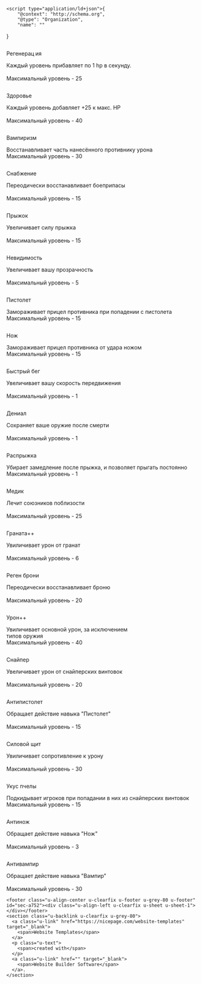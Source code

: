 <!DOCTYPE html>
<html style="font-size: 16px;">
  <head>
    <meta name="viewport" content="width=device-width, initial-scale=1.0">
    <meta charset="utf-8">
    <meta name="keywords" content="">
    <meta name="description" content="">
    <meta name="page_type" content="np-template-header-footer-from-plugin">
    <title>Улучшения</title>
    <link rel="stylesheet" href="nicepage.css" media="screen">
<link rel="stylesheet" href="Улучшения.css" media="screen">
    <script class="u-script" type="text/javascript" src="jquery.js" defer=""></script>
    <script class="u-script" type="text/javascript" src="nicepage.js" defer=""></script>
    <meta name="generator" content="Nicepage 4.2.6, nicepage.com">
    <link id="u-theme-google-font" rel="stylesheet" href="https://fonts.googleapis.com/css?family=Roboto:100,100i,300,300i,400,400i,500,500i,700,700i,900,900i|Open+Sans:300,300i,400,400i,600,600i,700,700i,800,800i">
    
    
    <script type="application/ld+json">{
		"@context": "http://schema.org",
		"@type": "Organization",
		"name": ""
}</script>
    <meta name="theme-color" content="#478ac9">
    <meta property="og:title" content="Улучшения">
    <meta property="og:type" content="website">
  </head>
  <body data-home-page="Улучшения.html" data-home-page-title="Улучшения" class="u-black u-body">
    <section class="u-clearfix u-section-1" id="sec-e364">
      <div class="u-clearfix u-sheet u-valign-middle u-sheet-1">
        <div class="u-container-style u-grey-75 u-group u-radius-50 u-shape-round u-group-1">
          <div class="u-container-layout u-container-layout-1">
            <img alt="" class="u-expanded-width-sm u-expanded-width-xs u-image u-image-default u-product-control u-image-1" data-image-width="256" data-image-height="256" src="images/regeneration.png">
            <p class="u-align-center u-text u-text-custom-color-1 u-text-1">Регенерац<span style="font-weight: 700;">
                <span style="font-weight: 400;">
                  <span style="font-weight: 700;"></span>
                </span>
              </span>ия
            </p>
            <p class="u-align-left u-indent-0 u-text u-text-custom-color-1 u-text-2">Каждый уровень прибавляет по 1 hp в секунду.<br>
              <br>Максимальный уровень - 25
            </p>
          </div>
        </div>
        <div class="u-container-style u-grey-75 u-group u-radius-50 u-shape-round u-group-2">
          <div class="u-container-layout u-container-layout-2">
            <img alt="" class="u-expanded-width-sm u-expanded-width-xs u-image u-image-default u-product-control u-image-2" data-image-width="920" data-image-height="512" src="images/health.png">
            <p class="u-align-center u-text u-text-custom-color-1 u-text-3">Здоровье</p>
            <p class="u-align-left u-indent-0 u-text u-text-custom-color-1 u-text-4">Каждый уровень добавляет ​+25 к макс. HP<br>
              <br>Максимальный уровень - 40
            </p>
          </div>
        </div>
        <div class="u-container-style u-grey-75 u-group u-radius-50 u-shape-round u-group-3">
          <div class="u-container-layout u-container-layout-3">
            <img alt="" class="u-expanded-width-sm u-expanded-width-xs u-image u-image-default u-product-control u-image-3" data-image-width="259" data-image-height="260" src="images/vampirism.png">
            <p class="u-align-center u-text u-text-custom-color-3 u-text-5">Вампиризм</p>
            <p class="u-align-left u-indent-0 u-text u-text-custom-color-3 u-text-6"> Восстанавливает часть нанесённого противнику урона<br>Максимальный уровень - 30
            </p>
          </div>
        </div>
        <div class="u-container-style u-grey-75 u-group u-radius-50 u-shape-round u-group-4">
          <div class="u-container-layout u-container-layout-4">
            <img alt="" class="u-expanded-width-sm u-expanded-width-xs u-image u-image-default u-product-control u-image-4" data-image-width="728" data-image-height="728" src="images/ammo.png">
            <p class="u-align-center u-text u-text-custom-color-2 u-text-7">Снабжение</p>
            <p class="u-align-left u-indent-0 u-text u-text-custom-color-2 u-text-8">Переодически восстанавливает боеприпасы<br>
              <br>Максимальный уровень - 15
            </p>
          </div>
        </div>
        <div class="u-container-style u-grey-75 u-group u-radius-50 u-shape-round u-group-5">
          <div class="u-container-layout u-container-layout-5">
            <img alt="" class="u-expanded-width-sm u-expanded-width-xs u-image u-image-default u-product-control u-image-5" data-image-width="512" data-image-height="512" src="images/jump.png">
            <p class="u-align-center u-text u-text-custom-color-2 u-text-9">Прыжок</p>
            <p class="u-align-left u-indent-0 u-text u-text-custom-color-2 u-text-10">Увеличивает силу прыжка<br>
              <br>Максимальный уровень - 15
            </p>
          </div>
        </div>
        <div class="u-container-style u-grey-75 u-group u-radius-50 u-shape-round u-group-6">
          <div class="u-container-layout u-container-layout-6">
            <img alt="" class="u-expanded-width-sm u-expanded-width-xs u-image u-image-default u-product-control u-image-6" data-image-width="512" data-image-height="512" src="images/invisible.png">
            <p class="u-align-center u-text u-text-custom-color-2 u-text-11">Невидимость</p>
            <p class="u-align-left u-indent-0 u-text u-text-custom-color-2 u-text-12">Увеличивает вашу прозрачность<br>
              <br>Максимальный уровень - 5
            </p>
          </div>
        </div>
        <div class="u-container-style u-grey-75 u-group u-radius-50 u-shape-round u-group-7">
          <div class="u-container-layout u-container-layout-7">
            <img alt="" class="u-expanded-width-sm u-expanded-width-xs u-image u-image-default u-product-control u-image-7" data-image-width="512" data-image-height="512" src="images/pistol.png">
            <p class="u-align-center u-text u-text-custom-color-3 u-text-13">Пистолет</p>
            <p class="u-align-left u-indent-0 u-text u-text-custom-color-3 u-text-14"> Замораживает прицел противника при попадении с пистолета<br>Максимальный уровень - 15
            </p>
          </div>
        </div>
        <div class="u-container-style u-grey-75 u-group u-radius-50 u-shape-round u-group-8">
          <div class="u-container-layout u-container-layout-8">
            <img alt="" class="u-expanded-width-sm u-expanded-width-xs u-image u-image-default u-product-control u-image-8" data-image-width="512" data-image-height="512" src="images/knife.png">
            <p class="u-align-center u-text u-text-custom-color-3 u-text-15">Нож</p>
            <p class="u-align-left u-indent-0 u-text u-text-custom-color-3 u-text-16"> Замораживает прицел противника от удара ножом <br>Максимальный уровень - 15
            </p>
          </div>
        </div>
        <div class="u-container-style u-grey-75 u-group u-radius-50 u-shape-round u-group-9">
          <div class="u-container-layout u-container-layout-9">
            <img alt="" class="u-expanded-width-sm u-expanded-width-xs u-image u-image-default u-product-control u-image-9" data-image-width="512" data-image-height="512" src="images/speed.png">
            <p class="u-align-center u-text u-text-custom-color-2 u-text-17">Быстрый бег</p>
            <p class="u-align-left u-indent-0 u-text u-text-custom-color-2 u-text-18">Увеличивает вашу скорость передвижения<br>
              <br>Максимальный уровень - 1
            </p>
          </div>
        </div>
        <div class="u-container-style u-grey-75 u-group u-radius-50 u-shape-round u-group-10">
          <div class="u-container-layout u-container-layout-10">
            <img alt="" class="u-expanded-width-sm u-expanded-width-xs u-image u-image-default u-product-control u-image-10" data-image-width="512" data-image-height="512" src="images/denial.png">
            <p class="u-align-center u-text u-text-custom-color-2 u-text-19">Дениал</p>
            <p class="u-align-left u-indent-0 u-text u-text-custom-color-2 u-text-20">Сохраняет ваше оружие после смерти<br>
              <br>Максимальный уровень - 1
            </p>
          </div>
        </div>
        <div class="u-container-style u-grey-75 u-group u-radius-50 u-shape-round u-group-11">
          <div class="u-container-layout u-container-layout-11">
            <img alt="" class="u-expanded-width-sm u-expanded-width-xs u-image u-image-default u-product-control u-image-11" data-image-width="512" data-image-height="512" src="images/jump.png">
            <p class="u-align-center u-text u-text-custom-color-2 u-text-21">Распрыжка</p>
            <p class="u-align-left u-indent-0 u-text u-text-custom-color-2 u-text-22">Убирает замедление после прыжка, и позволяет прыгать постоянно<br>Максимальный уровень - 1
            </p>
          </div>
        </div>
        <div class="u-container-style u-grey-75 u-group u-radius-50 u-shape-round u-group-12">
          <div class="u-container-layout u-container-layout-12">
            <img alt="" class="u-expanded-width-sm u-expanded-width-xs u-image u-image-default u-product-control u-image-12" data-image-width="256" data-image-height="256" src="images/regeneration.png">
            <p class="u-align-center u-text u-text-custom-color-1 u-text-23">Медик</p>
            <p class="u-align-left u-indent-0 u-text u-text-custom-color-1 u-text-24">Лечит союзников поблизости<br>
              <br>Максимальный уровень - 25
            </p>
          </div>
        </div>
        <div class="u-container-style u-grey-75 u-group u-radius-50 u-shape-round u-group-13">
          <div class="u-container-layout u-container-layout-13">
            <img alt="" class="u-expanded-width-sm u-expanded-width-xs u-image u-image-default u-product-control u-image-13" data-image-width="512" data-image-height="512" src="images/grenade.png">
            <p class="u-align-center u-text u-text-custom-color-3 u-text-25">Граната++</p>
            <p class="u-align-left u-indent-0 u-text u-text-custom-color-3 u-text-26">Увиличивает урон от гранат<br>
              <br>Максимальный уровень - 6
            </p>
          </div>
        </div>
        <div class="u-container-style u-grey-75 u-group u-radius-50 u-shape-round u-group-14">
          <div class="u-container-layout u-container-layout-14">
            <img alt="" class="u-expanded-width-sm u-expanded-width-xs u-image u-image-default u-product-control u-image-14" data-image-width="512" data-image-height="512" src="images/armor.png">
            <p class="u-align-center u-text u-text-custom-color-1 u-text-27">Реген брони</p>
            <p class="u-align-left u-indent-0 u-text u-text-custom-color-1 u-text-28">Переодически восстанавливает броню<br>
              <br>Максимальный уровень - 20
            </p>
          </div>
        </div>
        <div class="u-container-style u-grey-75 u-group u-radius-50 u-shape-round u-group-15">
          <div class="u-container-layout u-container-layout-15">
            <img alt="" class="u-expanded-width-sm u-expanded-width-xs u-image u-image-default u-product-control u-image-15" data-image-width="512" data-image-height="512" src="images/damage.png">
            <p class="u-align-center u-text u-text-custom-color-3 u-text-29">Урон++</p>
            <p class="u-align-left u-indent-0 u-text u-text-custom-color-3 u-text-30">Увиличивает основной урон, за исключением&nbsp;<br>типов оружия<br>Максимальный уровень - 40
            </p>
          </div>
        </div>
        <div class="u-container-style u-grey-75 u-group u-radius-50 u-shape-round u-group-16">
          <div class="u-container-layout u-container-layout-16">
            <img alt="" class="u-expanded-width-sm u-expanded-width-xs u-image u-image-default u-product-control u-image-16" data-image-width="512" data-image-height="512" src="images/sniper.png">
            <p class="u-align-center u-text u-text-custom-color-3 u-text-31">Снайпер</p>
            <p class="u-align-left u-indent-0 u-text u-text-custom-color-3 u-text-32">Увеличивает урон от снайперских винтовок<br>
              <br>Максимальный уров​ень - 20
            </p>
          </div>
        </div>
        <div class="u-container-style u-grey-75 u-group u-radius-50 u-shape-round u-group-17">
          <div class="u-container-layout u-container-layout-17">
            <img alt="" class="u-expanded-width-sm u-expanded-width-xs u-image u-image-default u-product-control u-image-17" data-image-width="512" data-image-height="512" src="images/antipistol.png">
            <p class="u-align-center u-text u-text-custom-color-2 u-text-33">Антипистолет</p>
            <p class="u-align-left u-indent-0 u-text u-text-custom-color-2 u-text-34">Обращает действие навыка "Пистолет"<br>
              <br>Максимальный уровень - 15
            </p>
          </div>
        </div>
        <div class="u-container-style u-grey-75 u-group u-radius-50 u-shape-round u-group-18">
          <div class="u-container-layout u-container-layout-18">
            <img alt="" class="u-expanded-width-sm u-expanded-width-xs u-image u-image-default u-product-control u-image-18" data-image-width="512" data-image-height="512" src="images/shield.png">
            <p class="u-align-center u-text u-text-custom-color-1 u-text-35">Силовой щит</p>
            <p class="u-align-left u-indent-0 u-text u-text-custom-color-1 u-text-36">Увиличивает сопротивление к урону<br>
              <br>Максимальный уровень - 30
            </p>
          </div>
        </div>
        <div class="u-container-style u-grey-75 u-group u-radius-50 u-shape-round u-group-19">
          <div class="u-container-layout u-container-layout-19">
            <img alt="" class="u-expanded-width-sm u-expanded-width-xs u-image u-image-default u-product-control u-image-19" data-image-width="512" data-image-height="512" src="images/bee.png">
            <p class="u-align-center u-text u-text-custom-color-3 u-text-37">Укус пчелы</p>
            <p class="u-align-left u-indent-0 u-text u-text-custom-color-3 u-text-38"> Подкидывает игроков при попадании в них из снайперских винтовок<br>Максимальный уровень - 15
            </p>
          </div>
        </div>
        <div class="u-container-style u-grey-75 u-group u-radius-50 u-shape-round u-group-20">
          <div class="u-container-layout u-container-layout-20">
            <img alt="" class="u-expanded-width-sm u-expanded-width-xs u-image u-image-default u-product-control u-image-20" data-image-width="512" data-image-height="512" src="images/antiknife.png">
            <p class="u-align-center u-text u-text-custom-color-2 u-text-39">Антинож</p>
            <p class="u-align-left u-indent-0 u-text u-text-custom-color-2 u-text-40">Обращает действие навыка "Нож"<br>
              <br>Максимальный уровень - 3
            </p>
          </div>
        </div>
        <div class="u-container-style u-grey-75 u-group u-radius-50 u-shape-round u-group-21">
          <div class="u-container-layout u-container-layout-21">
            <img alt="" class="u-expanded-width-sm u-expanded-width-xs u-image u-image-default u-product-control u-image-21" data-image-width="512" data-image-height="512" src="images/antivampirism.png">
            <p class="u-align-center u-text u-text-custom-color-2 u-text-41">Антивампир</p>
            <p class="u-align-left u-indent-0 u-text u-text-custom-color-2 u-text-42">Обращает действие навыка "Вампир"<br>
              <br>Максимальный уровень - 30
            </p>
          </div>
        </div>
      </div>
    </section>
    
    
    <footer class="u-align-center u-clearfix u-footer u-grey-80 u-footer" id="sec-a752"><div class="u-align-left u-clearfix u-sheet u-sheet-1"></div></footer>
    <section class="u-backlink u-clearfix u-grey-80">
      <a class="u-link" href="https://nicepage.com/website-templates" target="_blank">
        <span>Website Templates</span>
      </a>
      <p class="u-text">
        <span>created with</span>
      </p>
      <a class="u-link" href="" target="_blank">
        <span>Website Builder Software</span>
      </a>. 
    </section>
  </body>
</html>
